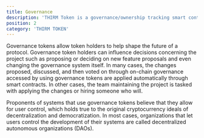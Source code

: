 ```yaml
---
title: Governance
description: 'THIRM Token is a governance/ownership tracking smart contract written on the Ethereum blockchain.'
position: 2
category: 'THIRM TOKEN'
---
```


Governance tokens allow token holders to help shape the future of a protocol. Governance token holders can influence decisions concerning the project such as proposing or deciding on new feature proposals and even changing the governance system itself. In many cases, the changes proposed, discussed, and then voted on through on-chain governance accessed by using governance tokens are applied automatically through smart contracts. In other cases, the team maintaining the project is tasked with applying the changes or hiring someone who will.

Proponents of systems that use governance tokens believe that they allow for user control, which holds true to the original cryptocurrency ideals of decentralization and democratization. In most cases, organizations that let users control the development of their systems are called decentralized autonomous organizations (DAOs).
